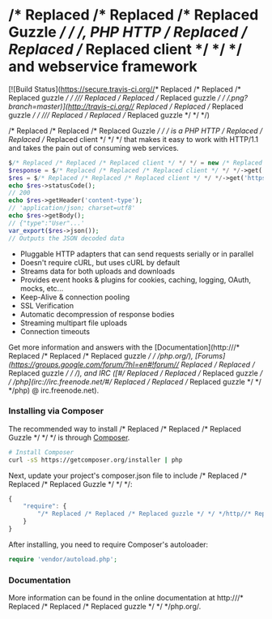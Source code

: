 /* Replaced /* Replaced /* Replaced Guzzle */ */ */, PHP HTTP /* Replaced /* Replaced /* Replaced client */ */ */ and webservice framework
================================================

[![Build Status](https://secure.travis-ci.org//* Replaced /* Replaced /* Replaced guzzle */ */ *///* Replaced /* Replaced /* Replaced guzzle */ */ */.png?branch=master)](http://travis-ci.org//* Replaced /* Replaced /* Replaced guzzle */ */ *///* Replaced /* Replaced /* Replaced guzzle */ */ */)

/* Replaced /* Replaced /* Replaced Guzzle */ */ */ is a PHP HTTP /* Replaced /* Replaced /* Replaced client */ */ */ that makes it easy to work with HTTP/1.1 and takes
the pain out of consuming web services.

```php
$/* Replaced /* Replaced /* Replaced client */ */ */ = new /* Replaced /* Replaced /* Replaced Guzzle */ */ */Http\Client();
$response = $/* Replaced /* Replaced /* Replaced client */ */ */->get('http:///* Replaced /* Replaced /* Replaced guzzle */ */ */php.org');
$res = $/* Replaced /* Replaced /* Replaced client */ */ */->get('https://api.github.com/user', ['auth' =>  ['user', 'pass']]);
echo $res->statusCode();
// 200
echo $res->getHeader('content-type');
// 'application/json; charset=utf8'
echo $res->getBody();
// {"type":"User"...'
var_export($res->json());
// Outputs the JSON decoded data
```

- Pluggable HTTP adapters that can send requests serially or in parallel
- Doesn't require cURL, but uses cURL by default
- Streams data for both uploads and downloads
- Provides event hooks & plugins for cookies, caching, logging, OAuth, mocks,
  etc...
- Keep-Alive & connection pooling
- SSL Verification
- Automatic decompression of response bodies
- Streaming multipart file uploads
- Connection timeouts

Get more information and answers with the
[Documentation](http:///* Replaced /* Replaced /* Replaced guzzle */ */ */php.org/),
[Forums](https://groups.google.com/forum/?hl=en#!forum//* Replaced /* Replaced /* Replaced guzzle */ */ */),
and IRC ([#/* Replaced /* Replaced /* Replaced guzzle */ */ */php](irc://irc.freenode.net/#/* Replaced /* Replaced /* Replaced guzzle */ */ */php) @ irc.freenode.net).

### Installing via Composer

The recommended way to install /* Replaced /* Replaced /* Replaced Guzzle */ */ */ is through
[Composer](http://getcomposer.org).

```bash
# Install Composer
curl -sS https://getcomposer.org/installer | php
```

Next, update your project's composer.json file to include /* Replaced /* Replaced /* Replaced Guzzle */ */ */:

```javascript
{
    "require": {
        "/* Replaced /* Replaced /* Replaced guzzle */ */ */http//* Replaced /* Replaced /* Replaced guzzle */ */ */": "4.0.0-rc.1"
    }
}
```

After installing, you need to require Composer's autoloader:

```php
require 'vendor/autoload.php';
```

### Documentation

More information can be found in the online documentation at
http:///* Replaced /* Replaced /* Replaced guzzle */ */ */php.org/.
